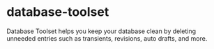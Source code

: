 # database-toolset
Database Toolset helps you keep your database clean by deleting unneeded entries such as transients, revisions, auto drafts, and more.
